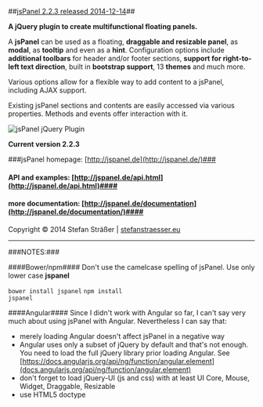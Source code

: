 ##[jsPanel 2.2.3 released 2014-12-14](#)##

**A jQuery plugin to create multifunctional floating panels.**

A **jsPanel** can be used as a floating, **draggable and resizable panel**, as **modal**, as **tooltip** and even as a **hint**.
Configuration options include **additional toolbars** for header and/or footer sections, **support for right-to-left text direction**,
built in **bootstrap support**, 13 **themes** and much more.

Various options allow for a flexible way to add content to a jsPanel, including AJAX support.

Existing jsPanel sections and contents are easily accessed via various properties. Methods and events offer interaction with it.

![jsPanel jQuery Plugin](https://github.com/Flyer53/jsPanel/raw/master/jsPanel-comp.png)

**Current version 2.2.3**

###jsPanel homepage: [http://jspanel.de](http://jspanel.de/)###

#### API and examples: [http://jspanel.de/api.html](http://jspanel.de/api.html)####

#### more documentation: [http://jspanel.de/documentation](http://jspanel.de/documentation/)####

Copyright &copy; 2014 Stefan Sträßer | [stefanstraesser.eu](http://stefanstraesser.eu)

---

###NOTES:###

####Bower/npm####
Don't use the camelcase spelling of jsPanel. Use only lower case **jspanel**

<code>bower install jspanel</code>
<code>npm install jspanel</code>

####Angular####
Since I didn't work with Angular so far, I can't say very much about using jsPanel with Angular. Nevertheless I can say that:

+ merely loading Angular doesn't affect jsPanel in a negative way
+ Angular uses only a subset of jQuery by default and that's not enough. You need to load the full jQuery library prior loading Angular. See [https://docs.angularjs.org/api/ng/function/angular.element](docs.angularjs.org/api/ng/function/angular.element)
+ don't forget to load jQuery-UI (js and css) with at least UI Core, Mouse, Widget, Draggable, Resizable
+ use HTML5 doctype

